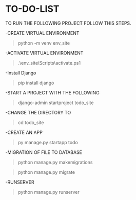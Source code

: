 # TO-DO-LIST
TO RUN THE FOLLOWING PROJECT FOLLOW THIS STEPS.

-CREATE VIRTUAL ENVIRONMENT
  >python -m venv env_site

-ACTIVATE VIRTUAL ENVIRONMENT
  >.\env_site\Scripts\activate.ps1

-Install Django
  >pip install django

-START A PROJECT WITH THE FOLLOWING
>django-admin startproject todo_site

-CHANGE THE DIRECTORY TO 
>cd todo_site

-CREATE AN APP
>py manage.py startapp todo

-MIGRATION OF FILE TO DATABASE
>python manage.py makemigrations

>python manage.py migrate

-RUNSERVER
>python manage.py runserver

